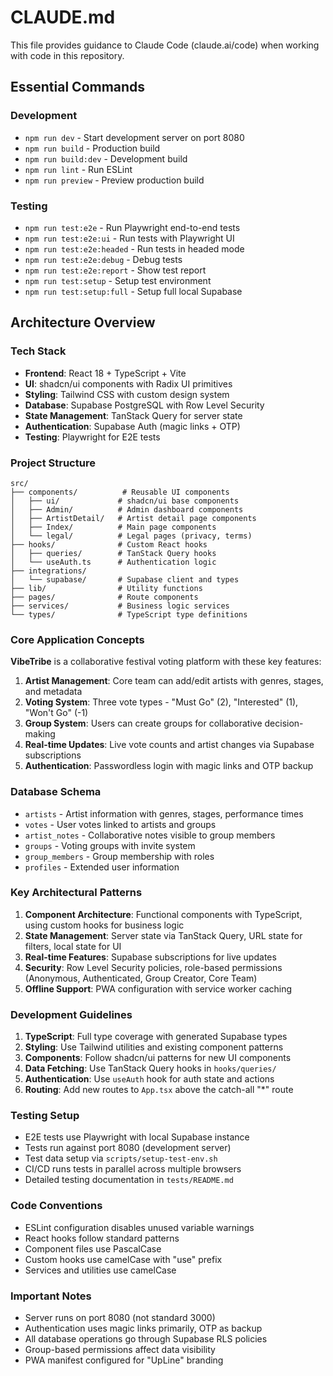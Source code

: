 # CLAUDE.md

This file provides guidance to Claude Code (claude.ai/code) when working with code in this repository.

## Essential Commands

### Development
- `npm run dev` - Start development server on port 8080
- `npm run build` - Production build
- `npm run build:dev` - Development build
- `npm run lint` - Run ESLint
- `npm run preview` - Preview production build

### Testing
- `npm run test:e2e` - Run Playwright end-to-end tests
- `npm run test:e2e:ui` - Run tests with Playwright UI
- `npm run test:e2e:headed` - Run tests in headed mode
- `npm run test:e2e:debug` - Debug tests
- `npm run test:e2e:report` - Show test report
- `npm run test:setup` - Setup test environment
- `npm run test:setup:full` - Setup full local Supabase

## Architecture Overview

### Tech Stack
- **Frontend**: React 18 + TypeScript + Vite
- **UI**: shadcn/ui components with Radix UI primitives
- **Styling**: Tailwind CSS with custom design system
- **Database**: Supabase PostgreSQL with Row Level Security
- **State Management**: TanStack Query for server state
- **Authentication**: Supabase Auth (magic links + OTP)
- **Testing**: Playwright for E2E tests

### Project Structure
```
src/
├── components/          # Reusable UI components
│   ├── ui/             # shadcn/ui base components
│   ├── Admin/          # Admin dashboard components
│   ├── ArtistDetail/   # Artist detail page components
│   ├── Index/          # Main page components
│   └── legal/          # Legal pages (privacy, terms)
├── hooks/              # Custom React hooks
│   ├── queries/        # TanStack Query hooks
│   └── useAuth.ts      # Authentication logic
├── integrations/
│   └── supabase/       # Supabase client and types
├── lib/                # Utility functions
├── pages/              # Route components
├── services/           # Business logic services
└── types/              # TypeScript type definitions
```

### Core Application Concepts

**VibeTribe** is a collaborative festival voting platform with these key features:

1. **Artist Management**: Core team can add/edit artists with genres, stages, and metadata
2. **Voting System**: Three vote types - "Must Go" (2), "Interested" (1), "Won't Go" (-1)
3. **Group System**: Users can create groups for collaborative decision-making
4. **Real-time Updates**: Live vote counts and artist changes via Supabase subscriptions
5. **Authentication**: Passwordless login with magic links and OTP backup

### Database Schema
- `artists` - Artist information with genres, stages, performance times
- `votes` - User votes linked to artists and groups
- `artist_notes` - Collaborative notes visible to group members
- `groups` - Voting groups with invite system
- `group_members` - Group membership with roles
- `profiles` - Extended user information

### Key Architectural Patterns

1. **Component Architecture**: Functional components with TypeScript, using custom hooks for business logic
2. **State Management**: Server state via TanStack Query, URL state for filters, local state for UI
3. **Real-time Features**: Supabase subscriptions for live updates
4. **Security**: Row Level Security policies, role-based permissions (Anonymous, Authenticated, Group Creator, Core Team)
5. **Offline Support**: PWA configuration with service worker caching

### Development Guidelines

1. **TypeScript**: Full type coverage with generated Supabase types
2. **Styling**: Use Tailwind utilities and existing component patterns
3. **Components**: Follow shadcn/ui patterns for new UI components
4. **Data Fetching**: Use TanStack Query hooks in `hooks/queries/`
5. **Authentication**: Use `useAuth` hook for auth state and actions
6. **Routing**: Add new routes to `App.tsx` above the catch-all "*" route

### Testing Setup
- E2E tests use Playwright with local Supabase instance
- Tests run against port 8080 (development server)
- Test data setup via `scripts/setup-test-env.sh`
- CI/CD runs tests in parallel across multiple browsers
- Detailed testing documentation in `tests/README.md`

### Code Conventions
- ESLint configuration disables unused variable warnings
- React hooks follow standard patterns
- Component files use PascalCase
- Custom hooks use camelCase with "use" prefix
- Services and utilities use camelCase

### Important Notes
- Server runs on port 8080 (not standard 3000)
- Authentication uses magic links primarily, OTP as backup
- All database operations go through Supabase RLS policies
- Group-based permissions affect data visibility
- PWA manifest configured for "UpLine" branding